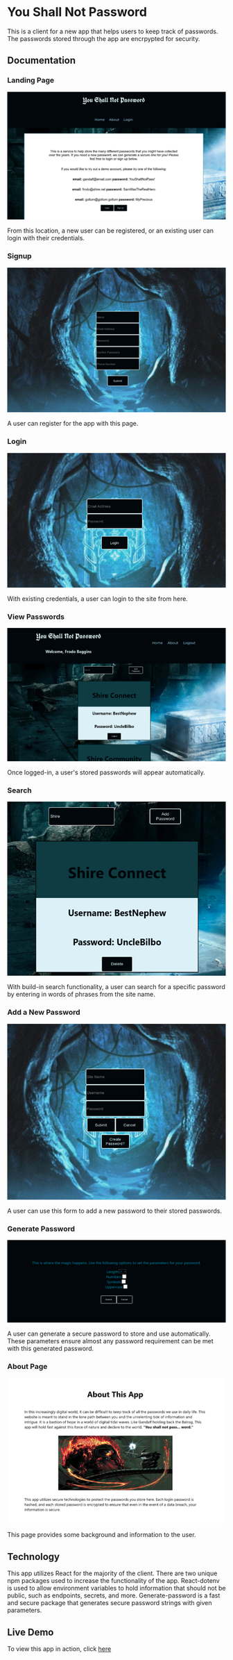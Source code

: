 # You Shall Not Password

This is a client for a new app that helps users to keep track of passwords. The passwords stored through the app are encrpypted for security.

## Documentation

### Landing Page

![Image](./src/components/images/screenshots/landing-page.png)

From this location, a new user can be registered, or an existing user can login with their credentials.

### Signup

![Image](./src/components/images/screenshots/signup.png)

A user can register for the app with this page.

### Login

![Image](./src/components/images/screenshots/login.png)

With existing credentials, a user can login to the site from here.

### View Passwords

![Image](./src/components/images/screenshots/logged-in.png)

Once logged-in, a user's stored passwords will appear automatically.

### Search

![Image](./src/components/images/screenshots/search.png)

With build-in search functionality, a user can search for a specific password by entering in words of phrases from the site name.

### Add a New Password

![Image](./src/components/images/screenshots/add-password.png)

A user can use this form to add a new password to their stored passwords.

### Generate Password

![Image](./src/components/images/screenshots/generate-password.png)

A user can generate a secure password to store and use automatically. These parameters ensure almost any password requirement can be met with this generated password.

### About Page

![Image](./src/components/images/screenshots/about.png)

This page provides some background and information to the user.

## Technology

This app utilizes React for the majority of the client. There are two unique npm packages used to increase the functionality of the app. React-dotenv is used to allow environment variables to hold information that should not be public, such as endpoints, secrets, and more. Generate-password is a fast and secure package that generates secure password strings with given parameters.

## Live Demo

To view this app in action, click [here](https://you-shall-not-pass-client.vercel.app/)
